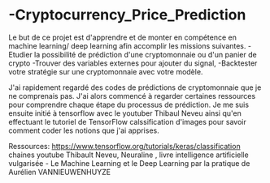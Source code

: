 # -Cryptocurrency_Price_Prediction

Le but de ce projet est d'apprendre et de monter en compétence en machine learning/ deep learning afin accomplir les missions suivantes.
-Etudier la possibilité de prédiction d'une cryptomonnaie ou d'un panier de crypto
-Trouver des variables externes pour ajouter du signal,
-Backtester votre stratégie sur une cryptomonnaie avec votre modèle.

J'ai rapidement regardé des codes de prédictions de cryptomonnaie que je ne comprenais pas. J'ai alors commencé à regarder certaines ressources pour comprendre chaque étape du processus de prédiction. Je me suis ensuite initié à tensorflow avec le youtuber Thibaul Neveu ainsi qu'en effectuant le tutoriel de TensorFlow calssification d'images pour savoir comment coder les notions que j'ai apprises.



Ressources: https://www.tensorflow.org/tutorials/keras/classification chaines youtube Thibault Neveu, Neuraline ,
            livre intelligence artificielle vulgarisée - Le Machine Learning et le Deep Learning par la pratique de Aurélien VANNIEUWENHUYZE
            
            
